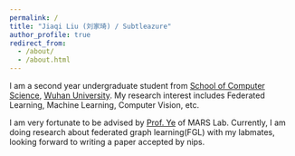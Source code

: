 ```yaml
---
permalink: /
title: "Jiaqi Liu (刘家琦) / Subtleazure"
author_profile: true
redirect_from: 
  - /about/
  - /about.html
---
```


I am a second year undergraduate student from [School of Computer Science](https://cs.whu.edu.cn/), [Wuhan University](https://www.whu.edu.cn/). My research interest includes Federated Learning, Machine Learning, Computer Vision, etc.

I am very fortunate to be advised by [Prof. Ye](https://marswhu.github.io/index.html) of MARS Lab. Currently, I am doing research about federated graph learning(FGL) with my labmates, looking forward to writing a paper accepted by nips.
